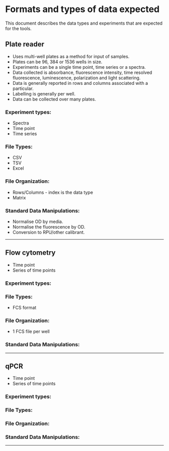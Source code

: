 # Formats and types of data expected
This document describes the data types and experiments that are expected for the tools. 

## Plate reader

- Uses multi-well plates as a method for input of samples.
- Plates can be 96, 384 or 1536 wells in size.
- Experiments can be a single time point, time series or a spectra.
- Data collected is absorbance, fluorescence intensity, time resolved fluorescence, luminescence, polarization and light scattering.
- Data is generally reported in rows and columns associated with a particular. 
- Labelling is generally per well. 
- Data can be collected over many plates.

### Experiment types:

- Spectra
- Time point
- Time series

### File Types:

- CSV
- TSV
- Excel

### File Organization:

- Rows/Columns - index is the data type
- Matrix

### Standard Data Manipulations:

- Normalise OD by media.
- Normalise the fluorescence by OD.
- Conversion to RPU/other calibrant.

---------------------------------------
## Flow cytometry

- Time point
- Series of time points

### Experiment types:

### File Types: 

- FCS format

### File Organization:

- 1 FCS file per well

### Standard Data Manipulations:

-----------------------------------
## qPCR 

- Time point
- Series of time points

### Experiment types:

### File Types: 

### File Organization:

### Standard Data Manipulations:

----------------------------------------
